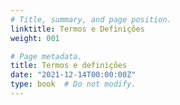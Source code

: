 ```yaml
---
# Title, summary, and page position.
linktitle: Termos e Definições
weight: 001

# Page metadata.
title: Termos e definições
date: "2021-12-14T00:00:00Z"
type: book  # Do not modify.
---
```


